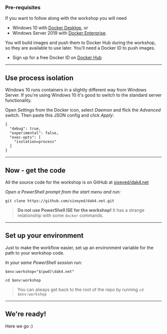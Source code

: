 ﻿### Pre-requisites

If you want to follow along with the workshop you will need

- Windows 10 with [Docker Desktop](https://docs.docker.com/docker-for-windows/install/), or 
- Windows Server 2019 with [Docker Enterprise](https://docs.docker.com/install/windows/docker-ee/).

You will build images and push them to Docker Hub during the workshop, so they are available to use later. You'll need a Docker ID to push images.

- Sign up for a free Docker ID on [Docker Hub](https://hub.docker.com)

---

## Use process isolation

Windows 10 runs containers in a slightly different way from Windows Server. If you're using Windows 10 it's good to switch to the standard server functionality.

Open _Settings_ from the Docker icon, select _Daemon_ and flick the _Advanced_ switch. Then paste this JSON config and click _Apply_:

```
{
  "debug": true,
  "experimental": false,
  "exec-opts": [
    "isolation=process"
  ]
}
```

---

## Now - get the code

All the source code for the workshop is on GitHub at [sixeyed/dak4.net](https://github.com/sixeyed/dak4.net)

_Open a PowerShell prompt from the start menu and run:_

```
git clone https://github.com/sixeyed/dak4.net.git
```

> **Do not use PowerShell ISE for the workshop!** It has a strange relationship with some `docker` commands.

---

## Set up your environment

Just to make the workflow easier, set up an environment variable for the path to your workshop code.

_In your same PowerShell session run:_

```
$env:workshop="$(pwd)\dak4.net"

cd $env:workshop
```

> You can always get back to the root of the repo by running `cd $env:workshop`

---

## We're ready!

Here we go :)


